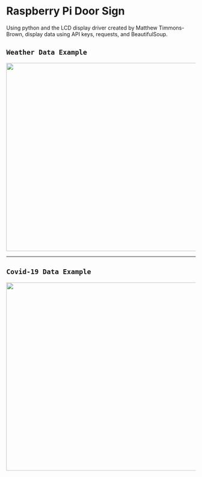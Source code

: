 # Raspberry Pi Door Sign
Using python and the LCD display driver created by Matthew Timmons-Brown, display data using API keys, requests, and BeautifulSoup.

## `Weather Data Example`
<p align="center">
<img src="https://github.com/Tureaud/rpds/blob/master/Image%20Assets/rpdsWD.jpg" width="600" height="500" />
</p>

---

## `Covid-19 Data Example`
<p align="center">
<img src="https://github.com/Tureaud/rpds/blob/master/Image%20Assets/rpdsCD.jpg" width="600" height="500" />
</p>


